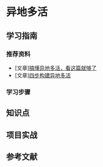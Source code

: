 # 异地多活

## 学习指南

### 推荐资料

* [文章][搞懂异地多活，看这篇就够了](https://mp.weixin.qq.com/s/T6mMDdtTfBuIiEowCpqu6Q)
* [文章][四步构建异地多活](https://mp.weixin.qq.com/s/hMD-IS__4JE5_nQhYPYSTg)

### 学习步骤

## 知识点

## 项目实战

## 参考文献
